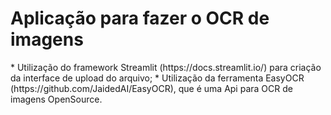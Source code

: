 <h1>Aplicação para fazer o OCR de imagens</h1>
* Utilização do framework Streamlit (https://docs.streamlit.io/) para criação da interface de upload do arquivo;
* Utilização da ferramenta EasyOCR (https://github.com/JaidedAI/EasyOCR), que é uma Api para OCR de imagens OpenSource.
